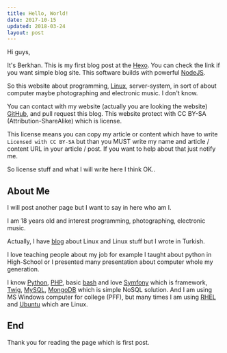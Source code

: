 ```yaml
---
title: Hello, World!
date: 2017-10-15
updated: 2018-03-24
layout: post
---
```


Hi guys,

It's Berkhan. This is my first blog post at the [Hexo](https://hexo.io).
You can check the link if you want simple blog site.
This software builds with powerful [NodeJS](https://nodejs.org/en/).

So this website about programming, [Linux](https://www.linuxfoundation.org/), server-system, in sort of about computer maybe photographing and electronic music. I don't know.

You can contact with my website (actually you are looking the website) [GitHub](https://berkhanberkdemir.github.io), and pull request this blog. This website protect with CC BY-SA (Attribution-ShareAlike) which is license.

This license means you can copy my article or content which have to write `Licensed with CC BY-SA` but than you MUST write my name and article / content URL in your article / post. If you want to help about that just notify me.

So license stuff and what I will write here I think OK..

## About Me
I will post another page but I want to say in here who am I.

I am 18 years old and interest programming, photographing, electronic music.

Actually, I have [blog](http://linuxkafasi.org) about Linux and Linux stuff but I wrote in Turkish.

I love teaching people about my job for example I taught about python in High-School or I presented many presentation about computer whole my generation.

I know [Python](https://www.python.org/), [PHP](https://secure.php.net/), basic [bash](https://www.gnu.org/software/bash/) and love [Symfony](https://symfony.com/) which is framework, [Twig](https://twig.symfony.com/), [MySQL](https://www.mysql.com/), [MongoDB](https://www.mongodb.com/) which is simple NoSQL solution. And I am using MS Windows computer for college (PFF), but many times I am using [RHEL](https://www.redhat.com/en) and [Ubuntu](https://www.ubuntu.com/) which are Linux.

## End
Thank you for reading the page which is first post.
